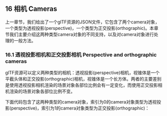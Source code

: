##  16 相机 Cameras


上一章节，我们给出了一个glTF资源的JSON文件，它包含了两个camera对象，一个类型为透视投影(perspective)，一个类型为正交投影(orthographic)。本章节我们主要介绍这两种类型camera对象的不同支持，以及对camera对象进行处理的一般方法。


### 16.1 透视投影相机和正交投影相机 Perspective and orthographic cameras
glTF资源可以定义两种类型的相机：透视投影(perspective)相机，视锥体是一个平截头体和正交投影(orthographic)相机，视锥体是一个长方体。两者的主要差别是使用透视投影相机渲染的场景对象各部位比例会有一定变化，而使用正交投影相机渲染的场景对象各部位比例不变。

下面代码包含了这两种类型的camera对象，索引为0的camera对象类型为透视投影(perspective)，索引为1的camera对象类型为正交投影(orthographic)：
































 


























